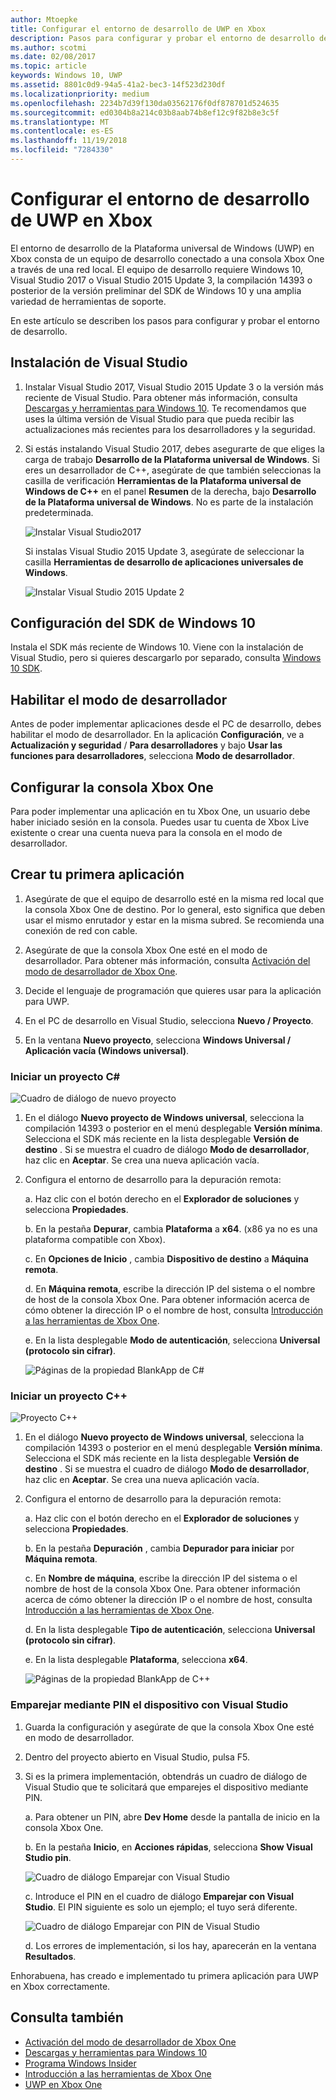```yaml
---
author: Mtoepke
title: Configurar el entorno de desarrollo de UWP en Xbox
description: Pasos para configurar y probar el entorno de desarrollo de UWP en Xbox.
ms.author: scotmi
ms.date: 02/08/2017
ms.topic: article
keywords: Windows 10, UWP
ms.assetid: 8801c0d9-94a5-41a2-bec3-14f523d230df
ms.localizationpriority: medium
ms.openlocfilehash: 2234b7d39f130da03562176f0df878701d524635
ms.sourcegitcommit: ed0304b8a214c03b8aab74b8ef12c9f82b8e3c5f
ms.translationtype: MT
ms.contentlocale: es-ES
ms.lasthandoff: 11/19/2018
ms.locfileid: "7284330"
---
```

# <a name="set-up-your-uwp-on-xbox-development-environment"></a>Configurar el entorno de desarrollo de UWP en Xbox

El entorno de desarrollo de la Plataforma universal de Windows (UWP) en Xbox consta de un equipo de desarrollo conectado a una consola Xbox One a través de una red local.
El equipo de desarrollo requiere Windows 10, Visual Studio 2017 o Visual Studio 2015 Update 3, la compilación 14393 o posterior de la versión preliminar del SDK de Windows 10 y una amplia variedad de herramientas de soporte.


En este artículo se describen los pasos para configurar y probar el entorno de desarrollo.

## <a name="visual-studio-setup"></a>Instalación de Visual Studio

1. Instalar Visual Studio 2017, Visual Studio 2015 Update 3 o la versión más reciente de Visual Studio. Para obtener más información, consulta [Descargas y herramientas para Windows 10](https://dev.windows.com/downloads). Te recomendamos que uses la última versión de Visual Studio para que pueda recibir las actualizaciones más recientes para los desarrolladores y la seguridad.

2. Si estás instalando Visual Studio 2017, debes asegurarte de que eliges la carga de trabajo **Desarrollo de la Plataforma universal de Windows**. Si eres un desarrollador de C++, asegúrate de que también seleccionas la casilla de verificación **Herramientas de la Plataforma universal de Windows de C++** en el panel **Resumen** de la derecha, bajo **Desarrollo de la Plataforma universal de Windows**. No es parte de la instalación predeterminada.

    ![Instalar Visual Studio2017](images/development-environment-setup-1.png)

    Si instalas Visual Studio 2015 Update 3, asegúrate de seleccionar la casilla **Herramientas de desarrollo de aplicaciones universales de Windows**.

    ![Instalar Visual Studio 2015 Update 2](images/vs_install_tools.png)

## <a name="windows-10-sdk-setup"></a>Configuración del SDK de Windows 10

Instala el SDK más reciente de Windows 10. Viene con la instalación de Visual Studio, pero si quieres descargarlo por separado, consulta [Windows 10 SDK](https://developer.microsoft.com/windows/downloads/windows-10-sdk).


## <a name="enabling-developer-mode"></a>Habilitar el modo de desarrollador

Antes de poder implementar aplicaciones desde el PC de desarrollo, debes habilitar el modo de desarrollador. En la aplicación **Configuración**, ve a **Actualización y seguridad** / **Para desarrolladores** y bajo **Usar las funciones para desarrolladores**, selecciona **Modo de desarrollador**.

## <a name="setting-up-your-xbox-one"></a>Configurar la consola Xbox One

Para poder implementar una aplicación en tu Xbox One, un usuario debe haber iniciado sesión en la consola. Puedes usar tu cuenta de Xbox Live existente o crear una cuenta nueva para la consola en el modo de desarrollador. 

## <a name="create-your-first-app"></a>Crear tu primera aplicación

1. Asegúrate de que el equipo de desarrollo esté en la misma red local que la consola Xbox One de destino. Por lo general, esto significa que deben usar el mismo enrutador y estar en la misma subred. Se recomienda una conexión de red con cable.

2. Asegúrate de que la consola Xbox One esté en el modo de desarrollador.  Para obtener más información, consulta [Activación del modo de desarrollador de Xbox One](devkit-activation.md).

3. Decide el lenguaje de programación que quieres usar para la aplicación para UWP.

4. En el PC de desarrollo en Visual Studio, selecciona **Nuevo / Proyecto**.

5. En la ventana **Nuevo proyecto**, selecciona **Windows Universal / Aplicación vacía (Windows universal)**.

### <a name="starting-a-c-project"></a>Iniciar un proyecto C#

  ![Cuadro de diálogo de nuevo proyecto](images/development-environment-setup-2.png)

1. En el diálogo **Nuevo proyecto de Windows universal**, selecciona la compilación 14393 o posterior en el menú desplegable **Versión mínima**. Selecciona el SDK más reciente en la lista desplegable **Versión de destino** . Si se muestra el cuadro de diálogo **Modo de desarrollador**, haz clic en **Aceptar**. Se crea una nueva aplicación vacía.

2. Configura el entorno de desarrollo para la depuración remota:

    a. Haz clic con el botón derecho en el **Explorador de soluciones** y selecciona **Propiedades**.

    b. En la pestaña **Depurar**, cambia **Plataforma** a **x64**. (x86 ya no es una plataforma compatible con Xbox).

    c. En **Opciones de Inicio** , cambia **Dispositivo de destino** a **Máquina remota**.

    d. En **Máquina remota**, escribe la dirección IP del sistema o el nombre de host de la consola Xbox One. Para obtener información acerca de cómo obtener la dirección IP o el nombre de host, consulta [Introducción a las herramientas de Xbox One](introduction-to-xbox-tools.md).

    e. En la lista desplegable **Modo de autenticación**, selecciona **Universal (protocolo sin cifrar)**.

    ![Páginas de la propiedad BlankApp de C#](images/vs_remote.jpg)

### <a name="starting-a-c-project"></a>Iniciar un proyecto C++

  ![Proyecto C++](images/development-environment-setup-3.png)

1. En el diálogo **Nuevo proyecto de Windows universal**, selecciona la compilación 14393 o posterior en el menú desplegable **Versión mínima**. Selecciona el SDK más reciente en la lista desplegable **Versión de destino** . Si se muestra el cuadro de diálogo **Modo de desarrollador**, haz clic en **Aceptar**. Se crea una nueva aplicación vacía.

2. Configura el entorno de desarrollo para la depuración remota:

   a. Haz clic con el botón derecho en el **Explorador de soluciones** y selecciona **Propiedades**.

   b. En la pestaña **Depuración** , cambia **Depurador para iniciar** por **Máquina remota**.

   c. En **Nombre de máquina**, escribe la dirección IP del sistema o el nombre de host de la consola Xbox One. Para obtener información acerca de cómo obtener la dirección IP o el nombre de host, consulta [Introducción a las herramientas de Xbox One](introduction-to-xbox-tools.md).

   d. En la lista desplegable **Tipo de autenticación**, selecciona **Universal (protocolo sin cifrar)**.

   e. En la lista desplegable **Plataforma**, selecciona **x64**.

    ![Páginas de la propiedad BlankApp de C++](images/development-environment-setup-4.png)

### <a name="pin-pair-your-device-with-visual-studio"></a>Emparejar mediante PIN el dispositivo con Visual Studio

1. Guarda la configuración y asegúrate de que la consola Xbox One esté en modo de desarrollador.

2. Dentro del proyecto abierto en Visual Studio, pulsa F5.

3. Si es la primera implementación, obtendrás un cuadro de diálogo de Visual Studio que te solicitará que emparejes el dispositivo mediante PIN.

    a. Para obtener un PIN, abre **Dev Home** desde la pantalla de inicio en la consola Xbox One.

    b. En la pestaña **Inicio**, en **Acciones rápidas**, selecciona **Show Visual Studio pin**.
  
    ![Cuadro de diálogo Emparejar con Visual Studio](images/development-environment-setup-5.png)

    c. Introduce el PIN en el cuadro de diálogo **Emparejar con Visual Studio**. El PIN siguiente es solo un ejemplo; el tuyo será diferente.

    ![Cuadro de diálogo Emparejar con PIN de Visual Studio](images/devhome_pin.png)

    d. Los errores de implementación, si los hay, aparecerán en la ventana **Resultados**.

Enhorabuena, has creado e implementado tu primera aplicación para UWP en Xbox correctamente.

## <a name="see-also"></a>Consulta también
- [Activación del modo de desarrollador de Xbox One](devkit-activation.md)  
- [Descargas y herramientas para Windows 10](https://dev.windows.com/downloads)  
- [Programa Windows Insider](http://go.microsoft.com/fwlink/?LinkId=780552)  
- [Introducción a las herramientas de Xbox One](introduction-to-xbox-tools.md) 
- [UWP en Xbox One](index.md)